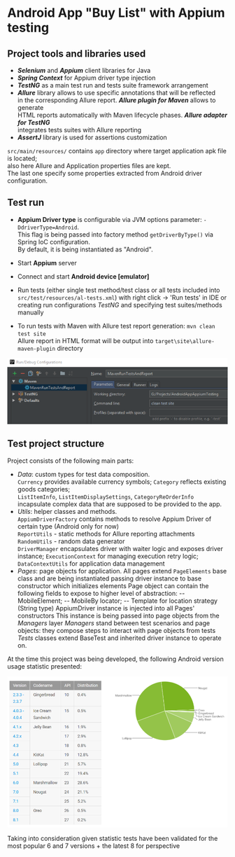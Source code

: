 # Android App "Buy List" with Appium testing 

## **Project tools and libraries used**  
- ***Selenium*** and ***Appium*** client libraries for Java
- ***Spring Context*** for Appium driver type injection  
- ***TestNG*** as a main test run and tests suite framework arrangement
- ***Allure*** library allows to use specific annotations that will be reflected  
in the corresponding Allure report. ***Allure plugin for Maven*** allows to generate  
HTML reports automatically with Maven lifecycle phases. ***Allure adapter for TestNG***  
integrates tests suites with Allure reporting
- ***AssertJ*** library is used for assertions customization  
  
`src/main/resources/` contains `app` directory where target application apk file   
is located;  
also here Allure and Application properties files are kept.    
The last one specify some properties extracted from Android driver configuration.

## **Test run**
- **Appium Driver type** is configurable via JVM options parameter: `-DdriverType=Android`.  
This flag is being passed into factory method `getDriverByType()` via Spring IoC configuration.  
By default, it is being instantiated as "Android".  
- Start **Appium** server
- Connect and start **Android device [emulator]** 
- Run tests (either single test method/test class or all tests included into  
`src/test/resources/al-tests.xml`) with right click -> 'Run tests' in IDE or  
creating run configurations *TestNG* and specifying test suites/methods manually



- To run tests with Maven with Allure test report generation:
`mvn clean test site`  
Allure report in HTML format will be output into `target\site\allure-maven-plugin` directory

![alt text](https://raw.githubusercontent.com/tgetmanova/AndroidAppAppiumTesting/master/.github/Maven_Allure_Idea_Config.png)

## **Test project structure**
Project consists of the following main parts:
- *Data*: custom types for test data composition.   
`Currency` provides available currency symbols; `Category` reflects existing goods categories;  
`ListItemInfo`, `ListItemDisplaySettings`, `CategoryReOrderInfo` incapsulate complex data that are supposed to be provided to the app.
- *Utils*: helper classes and methods.  
`AppiumDriverFactory` contains methods to resolve Appium Driver of certain type (Android only for now)  
`ReportUtils` - static methods for Allure reporting attachments  
`RandomUtils` - random data generator  
`DriverManager` encapsulates driver with waiter logic and exposes driver instance; `ExecutionContext` for managing execution retry logic; `DataContextUtils` for application data management 
- *Pages*: page objects for application. All pages extend `PageElements` base class and are being instantiated passing driver instance to base constructor which initializes elements
Page object can contain the following fields to expose to higher level of abstraction:
-- MobileElement;
-- MobileBy locator;
-- Template for location strategy (String type)
AppiumDriver instance is injected into all Pages' constructors
This instance is being passed into page objects from the *Managers* layer
*Managers* stand between test scenarios and page objects: they compose steps to interact with page objects from tests
*Tests* classes extend BaseTest and inherited driver instance to operate on.


At the time this project was being developed, the following Android version usage statistic presented:

![alt text](https://raw.githubusercontent.com/tgetmanova/AndroidAppAppiumTesting/master/.github/Android_versions.PNG)

Taking into consideration given statistic tests have been validated for the most popular 6 and 7 versions + the latest 8 for perspective
